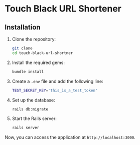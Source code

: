 # Touch Black URL Shortener

## Installation

1. Clone the repository:
    ```bash
    git clone
    cd touch-black-url-shortner
    ```

2. Install the required gems:
    ```bash
    bundle install
    ```

3. Create a `.env` file and add the following line:
    ```bash
    TEST_SECRET_KEY='this_is_a_test_token'
    ```

4. Set up the database:
    ```bash
    rails db:migrate
    ```

5. Start the Rails server:
    ```bash
    rails server
    ```

Now, you can access the application at `http://localhost:3000`.
